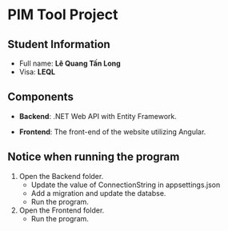 # PIM Tool Project

## Student Information
- Full name: **Lê Quang Tấn Long**
- Visa: **LEQL**

## Components
- **Backend**: .NET Web API with Entity Framework.

- **Frontend**: The front-end of the website utilizing Angular.

## Notice when running the program
<ol>
    <li>Open the Backend folder.
        <ul>
            <li>Update the value of ConnectionString in appsettings.json</li>
            <li>Add a migration and update the databse.</li>
            <li>Run the program.</li>
        </ul>
    </li>
    <li>Open the Frontend folder.
        <ul>
            <li>Run the program.</li>
        </ul>
    </li>
</ol>
